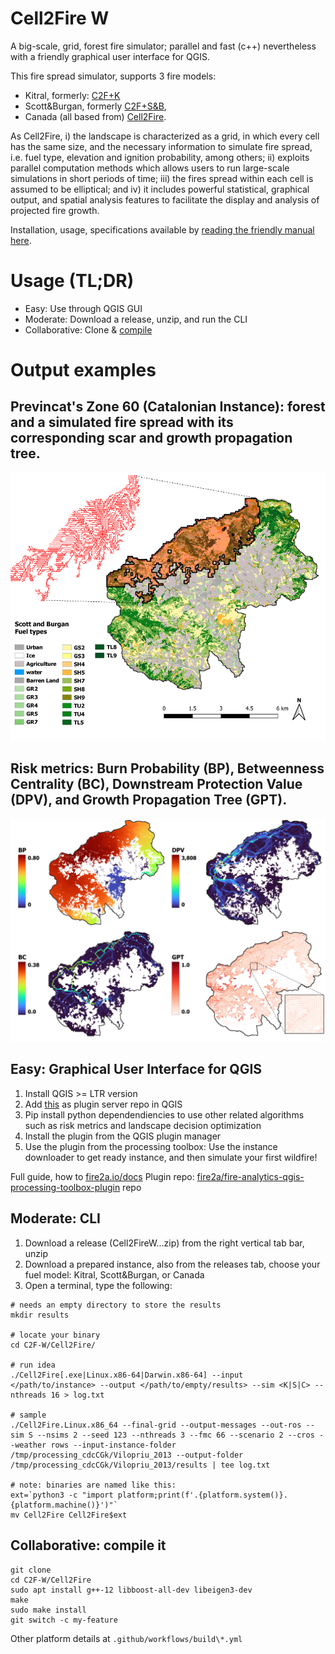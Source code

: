 # Cell2Fire W
A big-scale, grid, forest fire simulator; parallel and fast (c++) nevertheless with a friendly graphical user interface for QGIS.

This fire spread simulator, supports 3 fire models:
* Kitral, formerly: [C2F+K](https://github.com/fire2a/C2FK)
* Scott&Burgan, formerly [C2F+S&B](https://github.com/fire2a/C2FSB), 
* Canada (all based from) [Cell2Fire](https://github.com/cell2fire/Cell2Fire).

As Cell2Fire, i) the landscape is characterized as a grid, in which every cell has the same size, and the necessary information to simulate fire spread, i.e. fuel type, elevation and ignition probability, among others; ii) exploits parallel computation methods which allows users to run large-scale simulations in short periods of time; iii) the fires spread within each cell is assumed to be elliptical; and iv) it includes powerful statistical, graphical output, and spatial analysis features to facilitate the display and analysis of projected fire growth.

Installation, usage, specifications available by [reading the friendly manual here](https://fdobad.github.io/docs/).

# Usage (TL;DR)
- Easy: Use through QGIS GUI
- Moderate: Download a release, unzip, and run the CLI
- Collaborative: Clone & [compile](https://fire2a.github.io/docs/docs/Cell2Fire/README.html)

# Output examples
## Previncat's Zone 60 (Catalonian Instance): forest and a simulated fire spread with its corresponding scar and growth propagation tree. 
![Example-Instance_Scar](output/example-scar.png)
## Risk metrics: Burn Probability (BP), Betweenness Centrality (BC), Downstream Protection Value (DPV), and Growth Propagation Tree (GPT). 
![Example-Risk_Metrics](output/example-metrics.png)

## Easy: Graphical User Interface for QGIS
1. Install QGIS >= LTR version
2. Add [this](https://fire2a.github.io/fire-analytics-qgis-processing-toolbox-plugin/plugins.xml) as plugin server repo in QGIS
3. Pip install python dependendiencies to use other related algorithms such as risk metrics and landscape decision optimization
4. Install the plugin from the QGIS plugin manager
5. Use the plugin from the processing toolbox: Use the instance downloader to get ready instance, and then simulate your first wildfire!

Full guide, how to [fire2a.io/docs](https://fire2a.github.io/docs/)
Plugin repo: [fire2a/fire-analytics-qgis-processing-toolbox-plugin](https://github.com/fire2a/fire-analytics-qgis-processing-toolbox-plugin) repo

## Moderate: CLI 
1. Download a release (Cell2FireW...zip) from the right vertical tab bar, unzip
2. Download a prepared instance, also from the releases tab, choose your fuel model: Kitral, Scott&Burgan, or Canada
3. Open a terminal, type the following:
```
# needs an empty directory to store the results
mkdir results 

# locate your binary
cd C2F-W/Cell2Fire/

# run idea 
./Cell2Fire[.exe|Linux.x86-64|Darwin.x86-64] --input </path/to/instance> --output </path/to/empty/results> --sim <K|S|C> --nthreads 16 > log.txt

# sample
./Cell2Fire.Linux.x86_64 --final-grid --output-messages --out-ros --sim S --nsims 2 --seed 123 --nthreads 3 --fmc 66 --scenario 2 --cros --weather rows --input-instance-folder /tmp/processing_cdcCGk/Vilopriu_2013 --output-folder /tmp/processing_cdcCGk/Vilopriu_2013/results | tee log.txt

# note: binaries are named like this:
ext=`python3 -c "import platform;print(f'.{platform.system()}.{platform.machine()}')"`
mv Cell2Fire Cell2Fire$ext
```
## Collaborative: compile it
```
git clone
cd C2F-W/Cell2Fire
sudo apt install g++-12 libboost-all-dev libeigen3-dev
make
sudo make install
git switch -c my-feature
```
Other platform details at `.github/workflows/build\*.yml`

